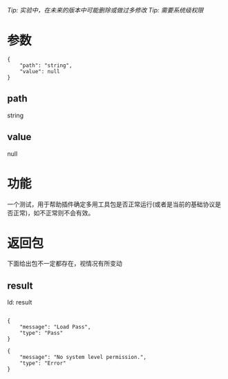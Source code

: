_Tip: 实验中，在未来的版本中可能删除或做过多修改_
_Tip: 需要系统级权限_
# 参数
```
{
    "path": "string",
    "value": null
}
```
## path
string
## value
null
# 功能
一个测试，用于帮助插件确定多用工具包是否正常运行(或者是当前的基础协议是否正常)，如不正常则不会有效。
# 返回包
下面给出包不一定都存在，视情况有所变动

## result
Id: result

```

{
    "message": "Load Pass",
    "type": "Pass"
}

{
    "message": "No system level permission.",
    "type": "Error"
}

```
